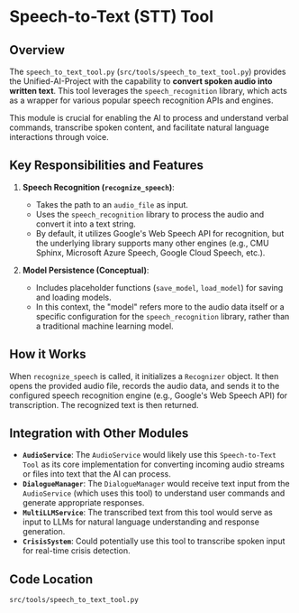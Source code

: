 # Speech-to-Text (STT) Tool

## Overview

The `speech_to_text_tool.py` (`src/tools/speech_to_text_tool.py`) provides the Unified-AI-Project with the capability to **convert spoken audio into written text**. This tool leverages the `speech_recognition` library, which acts as a wrapper for various popular speech recognition APIs and engines.

This module is crucial for enabling the AI to process and understand verbal commands, transcribe spoken content, and facilitate natural language interactions through voice.

## Key Responsibilities and Features

1.  **Speech Recognition (`recognize_speech`)**:
    *   Takes the path to an `audio_file` as input.
    *   Uses the `speech_recognition` library to process the audio and convert it into a text string.
    *   By default, it utilizes Google's Web Speech API for recognition, but the underlying library supports many other engines (e.g., CMU Sphinx, Microsoft Azure Speech, Google Cloud Speech, etc.).

2.  **Model Persistence (Conceptual)**:
    *   Includes placeholder functions (`save_model`, `load_model`) for saving and loading models.
    *   In this context, the "model" refers more to the audio data itself or a specific configuration for the `speech_recognition` library, rather than a traditional machine learning model.

## How it Works

When `recognize_speech` is called, it initializes a `Recognizer` object. It then opens the provided audio file, records the audio data, and sends it to the configured speech recognition engine (e.g., Google's Web Speech API) for transcription. The recognized text is then returned.

## Integration with Other Modules

-   **`AudioService`**: The `AudioService` would likely use this `Speech-to-Text Tool` as its core implementation for converting incoming audio streams or files into text that the AI can process.
-   **`DialogueManager`**: The `DialogueManager` would receive text input from the `AudioService` (which uses this tool) to understand user commands and generate appropriate responses.
-   **`MultiLLMService`**: The transcribed text from this tool would serve as input to LLMs for natural language understanding and response generation.
-   **`CrisisSystem`**: Could potentially use this tool to transcribe spoken input for real-time crisis detection.

## Code Location

`src/tools/speech_to_text_tool.py`
